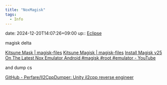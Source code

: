 ```yaml
---
title: "NoxMagisk"
tags:
  - Info
---
```


date: 2024-12-20T14:07:26+09:00
up:: [Eclipse](../Bar/Eclipse.md)

magisk delta

[Kitsune Mask | magisk-files](https://huskydg.github.io/magisk-files/main.html)
[Kitsune Magisk | magisk-files](https://huskydg.github.io/magisk-files/)
[Install Magisk v25 On The Latest Nox Emulator Android #magisk #root #emulator - YouTube](https://www.youtube.com/watch?v=Ia7LrK-TD_k)

and dump cs

[GitHub - Perfare/Il2CppDumper: Unity il2cpp reverse engineer](https://github.com/Perfare/Il2CppDumper)
